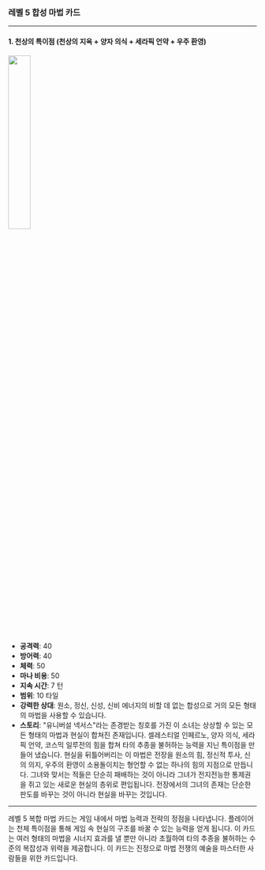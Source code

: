 ### 레벨 5 합성 마법 카드

---

#### 1. 천상의 특이점 (천상의 지옥 + 양자 의식 + 세라픽 언약 + 우주 환영)
  <img src="./Harbinger of the Cosmos.png" width="30%"></img>

- **공격력**: 40
- **방어력**: 40
- **체력**: 50
- **마나 비용**: 50
- **지속 시간**: 7 턴
- **범위**: 10 타일
- **강력한 상대**: 원소, 정신, 신성, 신비 에너지의 비할 데 없는 합성으로 거의 모든 형태의 마법을 사용할 수 있습니다.
- **스토리**: "유니버설 넥서스"라는 존경받는 칭호를 가진 이 소녀는 상상할 수 있는 모든 형태의 마법과 현실이 합쳐진 존재입니다. 셀레스티얼 인페르노, 양자 의식, 세라픽 언약, 코스믹 일루전의 힘을 합쳐 타의 추종을 불허하는 능력을 지닌 특이점을 만들어 냈습니다. 현실을 뒤틀어버리는 이 마법은 전장을 원소의 힘, 정신적 투사, 신의 의지, 우주의 환영이 소용돌이치는 형언할 수 없는 하나의 힘의 지점으로 만듭니다. 그녀와 맞서는 적들은 단순히 패배하는 것이 아니라 그녀가 전지전능한 통제권을 쥐고 있는 새로운 현실의 층위로 편입됩니다. 전장에서의 그녀의 존재는 단순한 판도를 바꾸는 것이 아니라 현실을 바꾸는 것입니다.

---

레벨 5 복합 마법 카드는 게임 내에서 마법 능력과 전략의 정점을 나타냅니다. 플레이어는 천체 특이점을 통해 게임 속 현실의 구조를 바꿀 수 있는 능력을 얻게 됩니다. 이 카드는 여러 형태의 마법을 시너지 효과를 낼 뿐만 아니라 초월하여 타의 추종을 불허하는 수준의 복잡성과 위력을 제공합니다. 이 카드는 진정으로 마법 전쟁의 예술을 마스터한 사람들을 위한 카드입니다.